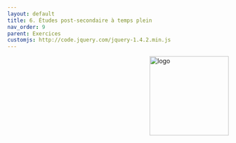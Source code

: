 ```yaml
---
layout: default
title: 6. Études post-secondaire à temps plein
nav_order: 9
parent: Exercices
customjs: http://code.jquery.com/jquery-1.4.2.min.js
---
```


<img src="images/act-4/0.png" alt="logo" style="float:right;width:180px;margin-left:10px;">
